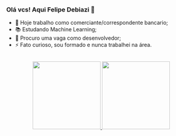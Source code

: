 ### Olá vcs! Aqui Felipe Debiazi 👋

- 🔭 Hoje trabalho como comerciante/correspondente bancario;
- 📚 Estudando Machine Learning;  
- 🔎 Procuro uma vaga como desenvolvedor;
- ⚡ Fato curioso, sou formado e nunca trabalhei na área.  
##
<div align="center">
<a href="https://github.com/felipedebiazi">
  <img height="180em" src="https://github-readme-stats.vercel.app/api?username=felipedebiazi&show_icons=true&theme=tokyonight&include_all_commits=true&count_private=true"/>
  <img height="180em" src="https://github-readme-stats.vercel.app/api/top-langs/?username=felipedebiazi&layout=compact&langs_count=7&theme=tokyonight"/>
</div>

<!--
**felipedebiazi/felipedebiazi** is a ✨ _special_ ✨ repository because its `README.md` (this file) appears on your GitHub profile.

Here are some ideas to get you started:

- 🔭 I’m currently working on ...
- 🌱 I’m currently learning ...
- 👯 I’m looking to collaborate on ...
- 🤔 I’m looking for help with ...
- 💬 Ask me about ...
- 📫 How to reach me: ...
- 😄 Pronouns: ...
- ⚡ Fun fact: ...
-->
